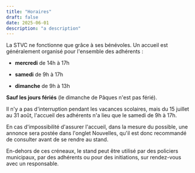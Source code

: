 ```yaml
---
title: "Horaires"
draft: false
date: 2025-06-01
description: "a description"
---
```



La STVC ne fonctionne que grâce à ses bénévoles. Un accueil est généralement organisé pour l'ensemble des adhérents :

- **mercredi** de 14h à 17h

- **samedi** de 9h à 17h

- **dimanche** de 9h à 13h

__Sauf les jours fériés__ (le dimanche de Pâques n'est pas férié).

Il n'y a pas d'interruption pendant les vacances scolaires, mais du 15 juillet au 31 août, l'accueil des adhérents n'a lieu que le samedi de 9h à 17h.

En cas d'impossibilité d'assurer l'accueil, dans la mesure du possible, une annonce sera postée dans l'onglet Nouvelles, qu'il est donc recommandé de consulter avant de se rendre au stand. 

En-dehors de ces créneaux, le stand peut être utilisé par des policiers municipaux, par des adhérents ou pour des initiations, sur rendez-vous avec un responsable.